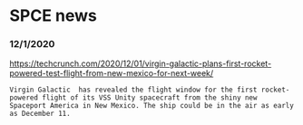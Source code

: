 # SPCE news


### 12/1/2020
https://techcrunch.com/2020/12/01/virgin-galactic-plans-first-rocket-powered-test-flight-from-new-mexico-for-next-week/
```
Virgin Galactic  has revealed the flight window for the first rocket-powered flight of its VSS Unity spacecraft from the shiny new Spaceport America in New Mexico. The ship could be in the air as early as December 11.
```
